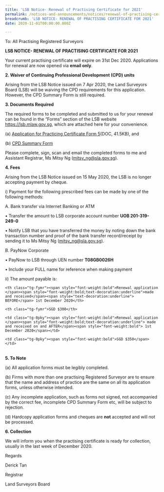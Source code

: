 ```yaml
---
title: 'LSB Notice- Renewal of Practising Certificate for 2021'
permalink: /notices-and-announcements/notices/renewal-of-practising-certificate-for-2021/
breadcrumb: 'LSB NOTICE- RENEWAL OF PRACTISING CERTIFICATE FOR 2021'
date: 2020-11-01T00:00:00.000Z

---
```


To: All Practising Registered Surveyors

**LSB NOTICE- RENEWAL OF PRACTISING CERTIFICATE FOR 2021**

Your current practising certificate will expire on 31st Dec 2020. Applications for renewal are now opened via **email only**.



**2. Waiver of Continuing Professional Development (CPD) units**



Arising from the LSB Notice issued on 7 Apr 2020, the Land Surveyors Board (LSB) will be waiving the CPD requirements for this application. However, the CPD Summary Form is still required.



**3. Documents Required**



The required forms to be completed and submitted to us for your renewal can be found in the “Forms” section of the LSB website <https://lsb.mlaw.gov.sg>, which are attached here for your convenience.



(a) [Application for Practicing Certificate Form 5](/files/LSBForm5-Application-for-Practising-Certificate.doc/)(DOC, 41.5KB), and <br>



(b) [CPD Summary Form](/files/CPD-Summary-Form.pdf) <br>



Please complete, sign, scan and email the completed forms to me and Assistant Registrar, Ms Mitsy Ng (<mitsy_ng@sla.gov.sg>).



**4. Fees**


Arising from the LSB Notice issued on 15 May 2020, the LSB is no longer accepting payment by cheque.



i) Payment for the following prescribed fees can be made by one of the following methods:






A. Bank transfer via Internet Banking or ATM



•         Transfer the amount to LSB corporate account number **UOB 201-319-249-0**



•         Notify LSB that you have transferred the money by noting down the bank transaction number and proof of the bank transfer record/receipt by sending it to Ms Mitsy Ng (<mitsy_ng@sla.gov.sg>).



B. PayNow Corporate



•         PayNow to LSB through UEN number  **T08GB0026H**  

•         Include your FULL name for reference when making payment



ii) The amount payable is:



<style type="text/css">

.tg  {border-collapse:collapse;border-spacing:0;}

.tg td{font-family:Arial, sans-serif;font-size:14px;padding:10px 5px;border-style:solid;border-width:1px;overflow:hidden;word-break:normal;border-color:black;}

.tg th{font-family:Arial, sans-serif;font-size:14px;font-weight:normal;padding:10px 5px;border-style:solid;border-width:1px;overflow:hidden;word-break:normal;border-color:black;}

.tg .tg-fymr{font-weight:bold;border-color:inherit;text-align:left;vertical-align:top}

.tg .tg-0pky{border-color:inherit;text-align:left;vertical-align:top}

</style>

<table class="tg">

  <tr>

    <th class="tg-fymr"><span style="font-weight:bold">Renewal application </span><span style="font-weight:bold;text-decoration:underline">made and received</span><span style="text-decoration:underline"> BEFORE</span> 1st December 2020</th>

    <th class="tg-fymr">SGD $300</th>

  </tr>

  <tr>

    <td class="tg-0pky"><span style="font-weight:bold">Renewal application </span><span style="font-weight:bold;text-decoration:underline"> made and received on and AFTER</span><span style="font-weight:bold"> 1st December 2020</span></td>

    <td class="tg-0pky"><span style="font-weight:bold">SGD $350</span></td>

  </tr>

</table>





**5. To Note**



(a) All application forms must be legibly completed.



(b) Firms with more than one practising Registered Surveyor are to ensure that the name and address of practice are the same on all its application forms, unless otherwise intended.



(c) Any incomplete application, such as forms not signed, not accompanied by the correct fee, incomplete CPD Summary Form etc, will be subject to rejection.


(d) Hardcopy application forms and cheques are **not** accepted and will not be processed.



**6. Collection**



We will inform you when the practising certificate is ready for collection, usually in the last week of December 2020.



Regards

Derick Tan

Registrar

Land Surveyors Board

